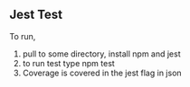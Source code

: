 ## Jest Test

To run,

1. pull to some directory, install npm and jest
2. to run test type npm test
3. Coverage is covered in the jest flag in json
